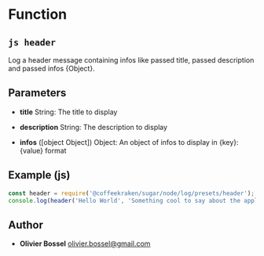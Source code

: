 
# Function


## ```js header ```


Log a header message containing infos like passed title, passed description and passed infos {Object}.

## Parameters

- **title**  String: The title to display

- **description**  String: The description to display

- **infos** ([object Object]) Object: An object of infos to display in {key}: {value} format



## Example (js)

```js
const header = require('@coffeekraken/sugar/node/log/presets/header');
console.log(header('Hello World', 'Something cool to say about the application...', { version: '1.0.0' }));
```


## Author
- **Olivier Bossel** <a href="mailto:olivier.bossel@gmail.com">olivier.bossel@gmail.com</a> 



